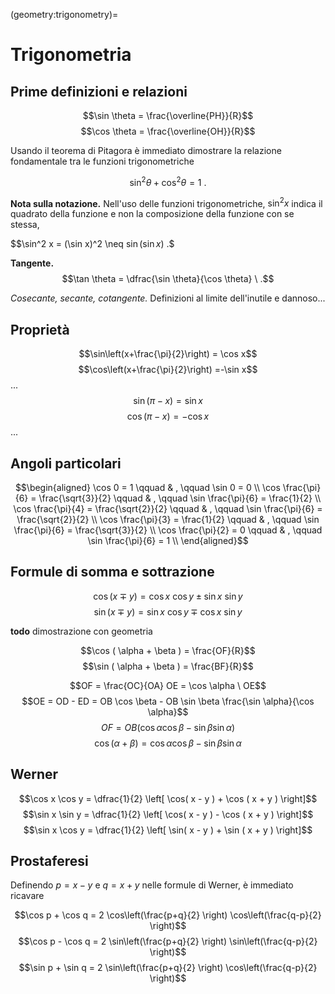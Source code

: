 (geometry:trigonometry)=
# Trigonometria

## Prime definizioni e relazioni

$$\sin \theta = \frac{\overline{PH}}{R}$$
$$\cos \theta = \frac{\overline{OH}}{R}$$

Usando il teorema di Pitagora è immediato dimostrare la relazione fondamentale tra le funzioni trigonometriche

$$\sin^2 \theta + \cos^2 \theta = 1 \ .$$

**Nota sulla notazione.** Nell'uso delle funzioni trigonometriche, $\sin^2 x$ indica il quadrato della funzione e non la composizione della funzione con se stessa,

$$\sin^2 x = (\sin x)^2 \neq $\sin( \sin x) \ .$$

**Tangente.** $$\tan \theta = \dfrac{\sin \theta}{\cos \theta} \ .$$

*Cosecante, secante, cotangente.* Definizioni al limite dell'inutile e dannoso...

## Proprietà
$$\sin\left(x+\frac{\pi}{2}\right) = \cos x$$
$$\cos\left(x+\frac{\pi}{2}\right) =-\sin x$$
...<br>
$$\sin(\pi - x) = \sin x$$
$$\cos(\pi - x) =-\cos x$$
...<br>

## Angoli particolari
$$\begin{aligned}
\cos 0 = 1                              \qquad & , \qquad \sin 0 = 0 \\
\cos \frac{\pi}{6} = \frac{\sqrt{3}}{2} \qquad & , \qquad \sin \frac{\pi}{6} = \frac{1}{2}        \\
\cos \frac{\pi}{4} = \frac{\sqrt{2}}{2} \qquad & , \qquad \sin \frac{\pi}{6} = \frac{\sqrt{2}}{2} \\
\cos \frac{\pi}{3} = \frac{1}{2}        \qquad & , \qquad \sin \frac{\pi}{6} = \frac{\sqrt{3}}{2} \\
\cos \frac{\pi}{2} = 0                  \qquad & , \qquad \sin \frac{\pi}{6} = 1 \\
\end{aligned}$$

## Formule di somma e sottrazione

$$\cos ( x \mp y ) = \cos x \ \cos y \pm \sin x \ \sin y$$
$$\sin ( x \mp y ) = \sin x \ \cos y \mp \cos x \ \sin y$$

**todo** dimostrazione con geometria

$$\cos ( \alpha + \beta ) = \frac{OF}{R}$$
$$\sin ( \alpha + \beta ) = \frac{BF}{R}$$


$$OF = \frac{OC}{OA} OE = \cos \alpha \ OE$$
$$OE = OD - ED = OB \cos \beta - OB \sin \beta \frac{\sin \alpha}{\cos \alpha}$$
$$OF = OB \left( \cos \alpha \cos \beta - \sin \beta \sin \alpha  \right)$$
$$\cos (\alpha + \beta) = \cos \alpha \cos \beta - \sin \beta \sin \alpha$$ 


## Werner

$$\cos x \cos y = \dfrac{1}{2} \left[ \cos( x - y ) + \cos ( x + y ) \right]$$
$$\sin x \sin y = \dfrac{1}{2} \left[ \cos( x - y ) - \cos ( x + y ) \right]$$
$$\sin x \cos y = \dfrac{1}{2} \left[ \sin( x - y ) + \sin ( x + y ) \right]$$

## Prostaferesi

Definendo $p = x-y$ e $q = x+y$ nelle formule di Werner, è immediato ricavare

$$\cos p + \cos q = 2 \cos\left(\frac{p+q}{2} \right) \cos\left(\frac{q-p}{2} \right)$$
$$\cos p - \cos q = 2 \sin\left(\frac{p+q}{2} \right) \sin\left(\frac{q-p}{2} \right)$$
$$\sin p + \sin q = 2 \sin\left(\frac{p+q}{2} \right) \cos\left(\frac{q-p}{2} \right)$$









